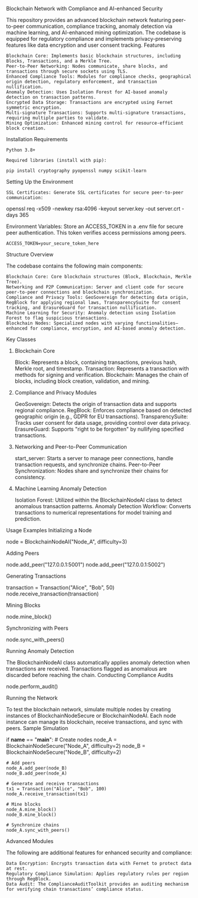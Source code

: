 Blockchain Network with Compliance and AI-enhanced Security

This repository provides an advanced blockchain network featuring peer-to-peer communication, compliance tracking, anomaly detection via machine learning, and AI-enhanced mining optimization. The codebase is equipped for regulatory compliance and implements privacy-preserving features like data encryption and user consent tracking.
Features

    Blockchain Core: Implements basic blockchain structures, including Blocks, Transactions, and a Merkle Tree.
    Peer-to-Peer Networking: Nodes communicate, share blocks, and transactions through secure sockets using TLS.
    Enhanced Compliance Tools: Modules for compliance checks, geographical origin detection, regulatory enforcement, and transaction nullification.
    Anomaly Detection: Uses Isolation Forest for AI-based anomaly detection on transaction patterns.
    Encrypted Data Storage: Transactions are encrypted using Fernet symmetric encryption.
    Multi-signature Transactions: Supports multi-signature transactions, requiring multiple parties to validate.
    Mining Optimization: Enhanced mining control for resource-efficient block creation.

Installation
Requirements

    Python 3.8+

    Required libraries (install with pip):

    pip install cryptography pyopenssl numpy scikit-learn

Setting Up the Environment

    SSL Certificates: Generate SSL certificates for secure peer-to-peer communication:

openssl req -x509 -newkey rsa:4096 -keyout server.key -out server.crt -days 365

Environment Variables: Store an ACCESS_TOKEN in a .env file for secure peer authentication. This token verifies access permissions among peers.

    ACCESS_TOKEN=your_secure_token_here

Structure Overview

The codebase contains the following main components:

    Blockchain Core: Core blockchain structures (Block, Blockchain, Merkle Tree).
    Networking and P2P Communication: Server and client code for secure peer-to-peer connections and blockchain synchronization.
    Compliance and Privacy Tools: GeoSovereign for detecting data origin, RegBlock for applying regional laws, TransparencySuite for consent tracking, and ErasureGuard for transaction nullification.
    Machine Learning for Security: Anomaly detection using Isolation Forest to flag suspicious transactions.
    Blockchain Nodes: Specialized nodes with varying functionalities—enhanced for compliance, encryption, and AI-based anomaly detection.

Key Classes
1. Blockchain Core

    Block: Represents a block, containing transactions, previous hash, Merkle root, and timestamp.
    Transaction: Represents a transaction with methods for signing and verification.
    Blockchain: Manages the chain of blocks, including block creation, validation, and mining.

2. Compliance and Privacy Modules

    GeoSovereign: Detects the origin of transaction data and supports regional compliance.
    RegBlock: Enforces compliance based on detected geographic origin (e.g., GDPR for EU transactions).
    TransparencySuite: Tracks user consent for data usage, providing control over data privacy.
    ErasureGuard: Supports "right to be forgotten" by nullifying specified transactions.

3. Networking and Peer-to-Peer Communication

    start_server: Starts a server to manage peer connections, handle transaction requests, and synchronize chains.
    Peer-to-Peer Synchronization: Nodes share and synchronize their chains for consistency.

4. Machine Learning Anomaly Detection

    Isolation Forest: Utilized within the BlockchainNodeAI class to detect anomalous transaction patterns.
    Anomaly Detection Workflow: Converts transactions to numerical representations for model training and prediction.

Usage Examples
Initializing a Node

node = BlockchainNodeAI("Node_A", difficulty=3)

Adding Peers

node.add_peer("127.0.0.1:5001")
node.add_peer("127.0.0.1:5002")

Generating Transactions

transaction = Transaction("Alice", "Bob", 50)
node.receive_transaction(transaction)

Mining Blocks

node.mine_block()

Synchronizing with Peers

node.sync_with_peers()

Running Anomaly Detection

The BlockchainNodeAI class automatically applies anomaly detection when transactions are received. Transactions flagged as anomalous are discarded before reaching the chain.
Conducting Compliance Audits

node.perform_audit()

Running the Network

To test the blockchain network, simulate multiple nodes by creating instances of BlockchainNodeSecure or BlockchainNodeAI. Each node instance can manage its blockchain, receive transactions, and sync with peers.
Sample Simulation

if __name__ == "__main__":
    # Create nodes
    node_A = BlockchainNodeSecure("Node_A", difficulty=2)
    node_B = BlockchainNodeSecure("Node_B", difficulty=2)

    # Add peers
    node_A.add_peer(node_B)
    node_B.add_peer(node_A)

    # Generate and receive transactions
    tx1 = Transaction("Alice", "Bob", 100)
    node_A.receive_transaction(tx1)

    # Mine blocks
    node_A.mine_block()
    node_B.mine_block()

    # Synchronize chains
    node_A.sync_with_peers()

Advanced Modules

The following are additional features for enhanced security and compliance:

    Data Encryption: Encrypts transaction data with Fernet to protect data at rest.
    Regulatory Compliance Simulation: Applies regulatory rules per region through RegBlock.
    Data Audit: The ComplianceAuditToolkit provides an auditing mechanism for verifying chain transactions’ compliance status.
